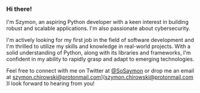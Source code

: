 ### Hi there!

I'm Szymon, an aspiring Python developer with a keen interest in building robust and scalable applications. I'm also passionate about cybersecurity.

I'm actively looking for my first job in the field of software development and I'm thrilled to utilize my skills and knowledge in real-world projects. With a solid understanding of Python, along with its libraries and frameworks, I'm confident in my ability to rapidly grasp and adapt to emerging technologies.

Feel free to connect with me on Twitter at [@SoSaymon](https://twitter.com/SoSaymon) or drop me an email at szymon.chirowski@protonmail.com](szymon.chirowski@protonmail.com )I look forward to hearing from you!
